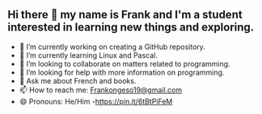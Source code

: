 ## Hi there 👋 my name is Frank and I'm a student interested in learning new things and exploring.

- 🔭 I’m currently working on creating a GitHub repository.
- 🌱 I’m currently learning Linux and Pascal.
- 👯 I’m looking to collaborate on matters related to programming.
- 🤔 I’m looking for help with more information on programming.
- 💬 Ask me about French and books.
- 📫 How to reach me: Frankongeso19@gmail.com
- 😄 Pronouns: He/Him
-https://pin.it/6tBtPiFeM
